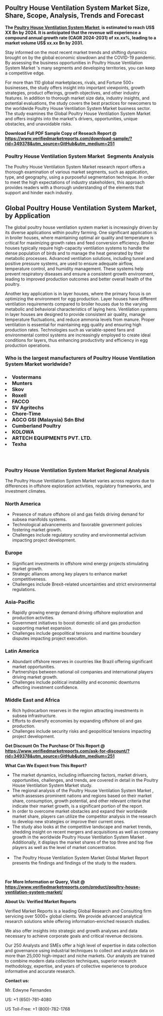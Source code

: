 <h2><strong>Poultry House Ventilation System Market Size, Share, Scope, Analysis, Trends and Forecast</strong></h2><p><strong>The&nbsp;<a href="https://www.verifiedmarketreports.com/download-sample/?rid=349378&utm_source=GitHub&utm_medium=251" target="_blank">Poultry House Ventilation System Market </a>&nbsp;is estimated to reach US$ XX Bn by 2024. It is anticipated that the revenue will experience a compound annual growth rate (CAGR 2024-2031) of xx.xx%, leading to a market volume US$ xx.xx Bn by 2031.</strong></p><p>Stay informed on the most recent market trends and shifting dynamics brought on by the global economic slowdown and the COVID-19 pandemic. By assessing the business opportunities in Poultry House Ventilation System Market 's many segments and developing territories, you can keep a competitive edge.</p><p>For more than 110 global marketplaces, rivals, and Fortune 500+ businesses, the study offers insight into important viewpoints, growth strategies, product offerings, growth objectives, and other industry features. In addition to thorough market size data, industry insights, and potential evaluations, the study covers the best practices for newcomers to the worldwide Poultry House Ventilation System Market business sector. The study examines the Global Poultry House Ventilation System Market and offers insights into the market's drivers, opportunities, unique obstacles, and unavoidable risks.</p><p id="" class=""><strong>Download Full PDF Sample Copy of Reseach Report @ <a href="https://www.verifiedmarketreports.com/download-sample/?rid=349378&utm_source=GitHub&utm_medium=251" target="_blank">https://www.verifiedmarketreports.com/download-sample/?rid=349378&utm_source=GitHub&utm_medium=251</a></strong></p><h3>Poultry House Ventilation System Market &nbsp;Segments Analysis</h3><p>The Poultry House Ventilation System Market research report offers a thorough examination of various market segments, such as application, type, and geography, using a purposeful segmentation technique. In order to meet the high expectations of industry stakeholders, this approach provides readers with a thorough understanding of the elements that support and hinder each industry.<br /> <h2>Global Poultry House Ventilation System Market, by Application</h2><p>The global poultry house ventilation system market is increasingly driven by its diverse applications within poultry farming. One significant application is in broiler houses, where maintaining optimal air quality and temperature is critical for maximizing growth rates and feed conversion efficiency. Broiler houses typically require high-capacity ventilation systems to handle the dense population of birds and to manage the heat generated by their metabolic processes. Advanced ventilation solutions, including tunnel and positive pressure systems, are used to ensure adequate airflow, temperature control, and humidity management. These systems help prevent respiratory diseases and ensure a consistent growth environment, leading to improved production outcomes and better overall health of the poultry.</p><p>Another key application is in layer houses, where the primary focus is on optimizing the environment for egg production. Layer houses have different ventilation requirements compared to broiler houses due to the varying metabolic and behavioral characteristics of laying hens. Ventilation systems in layer houses are designed to provide consistent air quality, manage temperature fluctuations, and reduce ammonia levels from manure. Proper ventilation is essential for maintaining egg quality and ensuring high production rates. Technologies such as variable-speed fans and environmental control systems are increasingly employed to create ideal conditions for layers, thus enhancing productivity and efficiency in egg production operations.</p></p><h3 id="" class="">Who is the largest manufacturers of&nbsp;Poultry House Ventilation System Market worldwide?</h3><h3 class=""></Li><Li>Vostermans</Li><Li> Munters</Li><Li> Skov</Li><Li> Roxell</Li><Li> FACCO</Li><Li> SV Agritechs</Li><Li> Chore-Time</Li><Li> AGCO GSI (Malaysia) Sdn Bhd</Li><Li> Cumberland Poultry</Li><Li> KOLOWA</Li><Li> ARTECH EQUIPMENTS PVT. LTD.</Li><Li> Texha</h3><h3 id="" class="">&nbsp;</h3><h3 id="" class="">Poultry House Ventilation System Market Regional Analysis</h3><p id="" class="">The Poultry House Ventilation System Market varies across regions due to differences in offshore exploration activities, regulatory frameworks, and investment climates.</p><h3 id="" class="">North America</h3><ul><li>Presence of mature offshore oil and gas fields driving demand for subsea manifolds systems.</li><li>Technological advancements and favorable government policies fostering market growth.</li><li>Challenges include regulatory scrutiny and environmental activism impacting project development.</li></ul><h3 id="" class="">Europe</h3><ul><li>Significant investments in offshore wind energy projects stimulating market growth.</li><li>Strategic alliances among key players to enhance market competitiveness.</li><li>Challenges include Brexit-related uncertainties and strict environmental regulations.</li></ul><h3 id="" class="">Asia-Pacific</h3><ul><li>Rapidly growing energy demand driving offshore exploration and production activities.</li><li>Government initiatives to boost domestic oil and gas production supporting market expansion.</li><li>Challenges include geopolitical tensions and maritime boundary disputes impacting project execution.</li></ul><h3 id="" class="">Latin America</h3><ul><li>Abundant offshore reserves in countries like Brazil offering significant market opportunities.</li><li>Partnerships between national oil companies and international players driving market growth.</li><li>Challenges include political instability and economic downturns affecting investment confidence.</li></ul><h3 id="" class="">Middle East and Africa</h3><ul><li>Rich hydrocarbon reserves in the region attracting investments in subsea infrastructure.</li><li>Efforts to diversify economies by expanding offshore oil and gas production.</li><li>Challenges include security risks and geopolitical tensions impacting project development.</li></ul><p id="" class=""><strong>Get Discount On The Purchase Of This Report @ <a href="https://www.verifiedmarketreports.com/ask-for-discount/?rid=349378&utm_source=GitHub&utm_medium=251" target="_blank">https://www.verifiedmarketreports.com/ask-for-discount/?rid=349378&utm_source=GitHub&utm_medium=251</a></strong></p><p><strong>What Can We Expect from This Report?</strong></p><ul><li>The market dynamics, including influencing factors, market drivers, opportunities, challenges, and trends, are covered in detail in the Poultry House Ventilation System Market study.<br /> </li><li>The regional analysis of the Poultry House Ventilation System Market , which assesses prominent nations and regions based on their market share, consumption, growth potential, and other relevant criteria that indicate their market growth, is a significant portion of the report.<br /> </li><li>In order to overcome market obstacles and expand their worldwide market share, players can utilize the competitor analysis in the research to develop new strategies or improve their current ones.<br /> </li><li>The study also looks at the competitive landscape and market trends, shedding insight on recent mergers and acquisitions as well as company growth in the worldwide Poultry House Ventilation System Market . Additionally, it displays the market shares of the top three and top five players as well as the level of market concentration.<br /><br /></li><li>&nbsp;The Poultry House Ventilation System Market Global Market Report presents the findings and findings of the study to the readers.</li></ul><p id="" class="">&nbsp;</p><p id="" class=""><strong>For More Information or Query, Visit @ <a href="https://www.verifiedmarketreports.com/product/poultry-house-ventilation-system-market/" target="_blank">https://www.verifiedmarketreports.com/product/poultry-house-ventilation-system-market/</a></strong></p><p id="" class=""><strong>About Us: Verified Market Reports</strong></p><p id="" class="">Verified Market Reports is a leading Global Research and Consulting firm servicing over 5000+ global clients. We provide advanced analytical research solutions while offering information-enriched research studies.</p><p id="" class="">We also offer insights into strategic and growth analyses and data necessary to achieve corporate goals and critical revenue decisions.</p><p id="" class="">Our 250 Analysts and SMEs offer a high level of expertise in data collection and governance using industrial techniques to collect and analyze data on more than 25,000 high-impact and niche markets. Our analysts are trained to combine modern data collection techniques, superior research methodology, expertise, and years of collective experience to produce informative and accurate research.</p><p id="" class=""><strong>Contact us:</strong></p><p id="" class="">Mr. Edwyne Fernandes</p><p id="" class="">US: +1 (650)-781-4080</p><p id="" class="">US Toll-Free: +1 (800)-782-1768</p>
